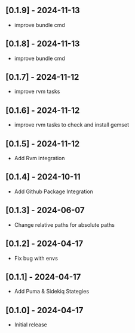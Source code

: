 ## [0.1.9] - 2024-11-13
- improve bundle cmd

## [0.1.8] - 2024-11-13
- improve bundle cmd

## [0.1.7] - 2024-11-12
- improve rvm tasks

## [0.1.6] - 2024-11-12
- improve rvm tasks to check and install gemset

## [0.1.5] - 2024-11-12
- Add Rvm integration

## [0.1.4] - 2024-10-11
- Add Github Package Integration

## [0.1.3] - 2024-06-07
- Change relative paths for absolute paths

## [0.1.2] - 2024-04-17
- Fix bug with envs

## [0.1.1] - 2024-04-17
- Add Puma & Sidekiq Stategies

## [0.1.0] - 2024-04-17
- Initial release
